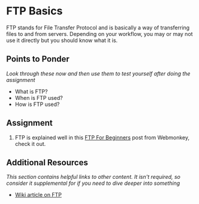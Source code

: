 # FTP Basics
<!-- *Estimated Time: .25 hrs* -->
<!-- this lesson could be added to an new 'electives' course, this information is not essential for this part of the curriculum -->

FTP stands for File Transfer Protocol and is basically a way of transferring files to and from servers.  Depending on your workflow, you may or may not use it directly but you should know what it is.

## Points to Ponder

*Look through these now and then use them to test yourself after doing the assignment*

* What is FTP?
* When is FTP used?
* How is FTP used?

## Assignment

1. FTP is explained well in this [FTP For Beginners](http://www.webmonkey.com/2010/02/ftp_for_beginners/) post from Webmonkey, check it out.

## Additional Resources

*This section contains helpful links to other content. It isn't required, so consider it supplemental for if you need to dive deeper into something*


* [Wiki article on FTP](http://en.wikipedia.org/wiki/File_Transfer_Protocol)
